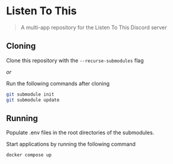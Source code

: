 # Listen To This

> A multi-app repository for the Listen To This Discord server

## Cloning

Clone this repository with the `--recurse-submodules` flag

*or*

Run the following commands after cloning

```bash
git submodule init
git submodule update
```

## Running

Populate .env files in the root directories of the submodules.

Start applications by running the following command

```bash
docker compose up
```
